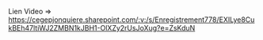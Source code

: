 Lien Video => https://cegepjonquiere.sharepoint.com/:v:/s/Enregistrement778/EXILye8CukBEh47ltiWJ2ZMBN1kJBH1-OlXZy2rUsJoXug?e=ZsKduN
